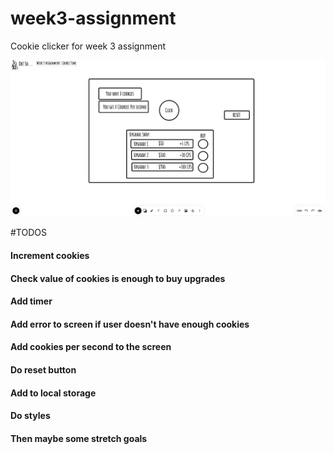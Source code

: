 # week3-assignment

Cookie clicker for week 3 assignment

![image of wireframe](wireframe.png)

#TODOS

#### Increment cookies

#### Check value of cookies is enough to buy upgrades

#### Add timer

#### Add error to screen if user doesn't have enough cookies

#### Add cookies per second to the screen

#### Do reset button

#### Add to local storage

#### Do styles

#### Then maybe some stretch goals
